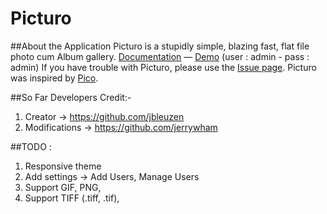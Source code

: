 Picturo
====

##About the Application
Picturo is a stupidly simple, blazing fast, flat file photo cum Album gallery.
[Documentation](http://jbleuzen.github.io/Picturo/) — [Demo](http://picturo.johanbleuzen.fr) (user : admin - pass : admin)
If you have trouble with Picturo, please use the [Issue page](https://github.com/dineshkummarc/Picturo/issues).
Picturo was inspired by [Pico](https://github.com/gilbitron/Pico).

##So Far Developers Credit:-
1. Creator -> https://github.com/jbleuzen
2. Modifications -> https://github.com/jerrywham

##TODO : 
 1. Responsive theme
 2. Add settings -> Add Users, Manage Users
 3. Support GIF, PNG,
 4. Support TIFF (.tiff, .tif),